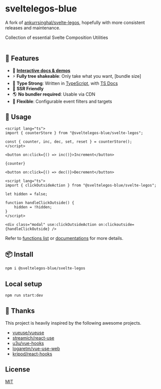 # sveltelegos-blue

A fork of [ankurrsinghal/svelte-legos](https://github.com/ankurrsinghal/svelte-legos), hopefully with more consistent releases and maintenance.

Collection of essential Svelte Composition Utilities
<br>
<br>

## 🚀 Features

- 🎪 [**Interactive docs & demos**](https://sveltelegos-blue.vercel.app)
- ⚡ **Fully tree shakeable**: Only take what you want, [bundle size]
- 🦾 **Type Strong**: Written in [TypeScript](https://www.typescriptlang.org/), with [TS Docs](https://github.com/microsoft/tsdoc)
- 🔋 **SSR Friendly**
- 🌎 **No bundler required**: Usable via CDN
- 🔩 **Flexible**: Configurable event filters and targets

## 🦄 Usage

```svelte
<script lang="ts">
import { counterStore } from "@sveltelegos-blue/svelte-legos";

const { counter, inc, dec, set, reset } = counterStore();
</script>

<button on:click={() => inc()}>Increment</button>

{counter}

<button on:click={() => dec()}>Decrement</button>
```

```svelte
<script lang="ts">
import { clickOutsideAction } from "@sveltelegos-blue/svelte-legos";

let hidden = false;

function handleClickOutside() {
	hidden = !hidden;
}
</script>

<div class="modal" use:clickOutsideAction on:clickoutside={handleClickOutside} />
```

Refer to [functions list](https://svelte-legos.surge.sh/guides) or [documentations](https://svelte-legos.surge.sh) for more details.

## 📦 Install

```bash
npm i @sveltelegos-blue/svelte-legos
```

## Local setup

```bash
npm run start:dev
```

## 🌸 Thanks

This project is heavily inspired by the following awesome projects.

- [vueuse/vueuse](https://github.com/vueuse/vueuse)
- [streamich/react-use](https://github.com/streamich/react-use)
- [u3u/vue-hooks](https://github.com/u3u/vue-hooks)
- [logaretm/vue-use-web](https://github.com/logaretm/vue-use-web)
- [kripod/react-hooks](https://github.com/kripod/react-hooks)

## License

[MIT](LICENSE.md)

